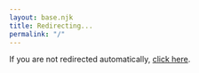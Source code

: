 ```yaml
---
layout: base.njk
title: Redirecting...
permalink: "/"
---
```


<script>
  window.location.href = '/about/';
</script>

<p>If you are not redirected automatically, <a href="/about/">click here</a>.</p>